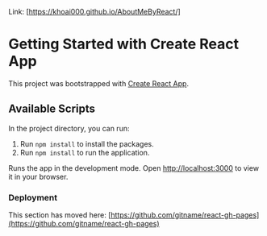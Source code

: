 Link: [https://khoai000.github.io/AboutMeByReact/]

# Getting Started with Create React App

This project was bootstrapped with [Create React App](https://github.com/facebook/create-react-app).

## Available Scripts

In the project directory, you can run:
1. Run `npm install` to install the packages.
2. Run `npm install` to run the application.

Runs the app in the development mode.
Open [http://localhost:3000](http://localhost:3000) to view it in your browser.


### Deployment

This section has moved here: [https://github.com/gitname/react-gh-pages](https://github.com/gitname/react-gh-pages)
